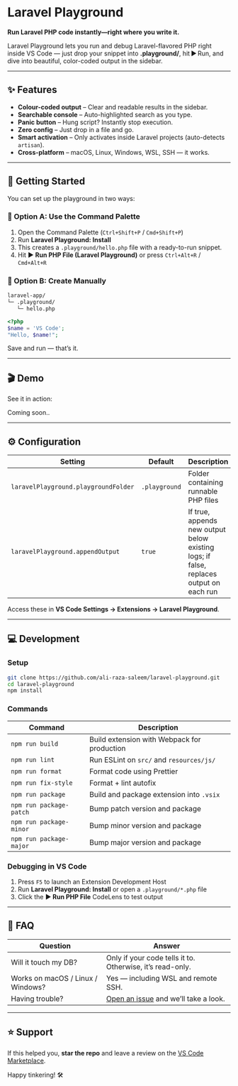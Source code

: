 # Laravel Playground

**Run Laravel PHP code instantly—right where you write it.**

Laravel Playground lets you run and debug Laravel-flavored PHP right inside VS Code — just drop your snippet into **.playground/**, hit ▶ Run, and dive into beautiful, color-coded output in the sidebar.

---

## ✨ Features

* **Colour-coded output** – Clear and readable results in the sidebar.
* **Searchable console** – Auto-highlighted search as you type.
* **Panic button** – Hung script? Instantly stop execution.
* **Zero config** – Just drop in a file and go.
* **Smart activation** – Only activates inside Laravel projects (auto-detects `artisan`).
* **Cross-platform** – macOS, Linux, Windows, WSL, SSH — it works.

---

## 🚀 Getting Started

You can set up the playground in two ways:

### 🔧 Option A: Use the Command Palette

1. Open the Command Palette (`Ctrl+Shift+P` / `Cmd+Shift+P`)
2. Run **Laravel Playground: Install**
3. This creates a `.playground/hello.php` file with a ready-to-run snippet.
4. Hit **▶ Run PHP File (Laravel Playground)** or press `Ctrl+Alt+R` / `Cmd+Alt+R`

### 📁 Option B: Create Manually

```bash
laravel-app/
└─ .playground/
   └─ hello.php
```

```php
<?php
$name = 'VS Code';
"Hello, $name!";
```

Save and run — that’s it.

---

## 🎬 Demo

See it in action:

Coming soon..

---

## ⚙️ Configuration

| Setting                              | Default       | Description                                                                            |
| ------------------------------------ | ------------- | -------------------------------------------------------------------------------------- |
| `laravelPlayground.playgroundFolder` | `.playground` | Folder containing runnable PHP files                                                   |
| `laravelPlayground.appendOutput`     | `true`        | If true, appends new output below existing logs; if false, replaces output on each run |

Access these in **VS Code Settings → Extensions → Laravel Playground**.

---

## 💻 Development

### Setup

```bash
git clone https://github.com/ali-raza-saleem/laravel-playground.git
cd laravel-playground
npm install
```

### Commands

| Command                 | Description                                 |
| ----------------------- | ------------------------------------------- |
| `npm run build`         | Build extension with Webpack for production |
| `npm run lint`          | Run ESLint on `src/` and `resources/js/`    |
| `npm run format`        | Format code using Prettier                  |
| `npm run fix-style`     | Format + lint autofix                       |
| `npm run package`       | Build and package extension into `.vsix`    |
| `npm run package-patch` | Bump patch version and package              |
| `npm run package-minor` | Bump minor version and package              |
| `npm run package-major` | Bump major version and package              |

### Debugging in VS Code

1. Press `F5` to launch an Extension Development Host
2. Run **Laravel Playground: Install** or open a `.playground/*.php` file
3. Click the **▶ Run PHP File** CodeLens to test output

---

## 💬 FAQ

| Question                          | Answer                                                                                               |
| --------------------------------- | ---------------------------------------------------------------------------------------------------- |
| Will it touch my DB?              | Only if your code tells it to. Otherwise, it’s read-only.                                            |
| Works on macOS / Linux / Windows? | Yes — including WSL and remote SSH.                                                                  |
| Having trouble?                   | [Open an issue](https://github.com/ali-raza-saleem/laravel-playground/issues) and we’ll take a look. |

---

## ⭐ Support

If this helped you, **star the repo** and leave a review on the [VS Code Marketplace](https://marketplace.visualstudio.com/items?itemName=ali-raza-saleem.laravel-playground).

Happy tinkering! 🛠️
